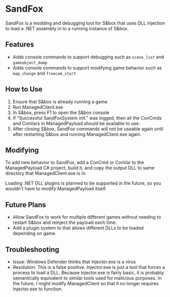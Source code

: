 # SandFox
SandFox is a modding and debugging tool for S&box that uses DLL injection to load a .NET assembly in to a running instance of S&box.

## Features
- Adds console commands to support debugging such as `scene_list` and `gameobject_dump`
- Adds console commands to support modifying game behavior such as `map_change` and `freecam_start`

## How to Use
1. Ensure that S&box is already running a game
2. Run ManagedClient.exe
3. In S&box, press F1 to open the S&box console
4. If "Successful SandFoxSystem init." was logged, then all the ConCmds and ConVars in ManagedPayload should be available to use.
5. After closing S&box, SandFox commands will not be useable again until after restarting S&box and running ManagedClient.exe again.

## Modifying
To add new behavior to SandFox, add a ConCmd or ConVar to the ManagedPayload C# project, build it, and copy the output DLL to same directory 
that ManagedClient.exe is in. 

Loading .NET DLL plugins is planned to be supported in the future, so you wouldn't have to modify ManagedPayload itself.

## Future Plans
- Allow SandFox to work for multiple different games without needing to restart S&box and reinject the payload each time.
- Add a plugin system to that allows different DLLs to be loaded depending on game.

## Troubleshooting
- Issue: Windows Defender thinks that Injector.exe is a virus
- Resolution: This is a false positive. Injector.exe is just a tool that forces a process to load a DLL. Because Injector.exe is fairly basic, it is probably semantically equivalent to similar tools used for malicious purposes. In the future, I might modify ManagedClient so that it no longer requires Injector.exe to function. 
